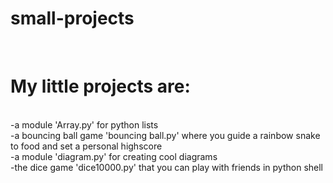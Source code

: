 # small-projects
<br>
<h1>My little projects are:</h1><br>
  -a module 'Array.py' for python lists<br>
  -a bouncing ball game 'bouncing ball.py' where you guide a rainbow snake to food and set a personal highscore<br>
  -a module 'diagram.py' for creating cool diagrams<br>
  -the dice game 'dice10000.py' that you can play with friends in python shell<br>
